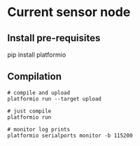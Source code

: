 
# Current sensor node

## Install pre-requisites

pip install platformio

## Compilation

    # compile and upload
    platformio run --target upload

    # just compile
    platformio run

    # monitor log prints
    platformio serialports monitor -b 115200
